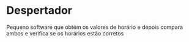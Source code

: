 # Despertador 

Pequeno software que obtém os valores de horário e depois compara ambos e verifica se os horários estão corretos
